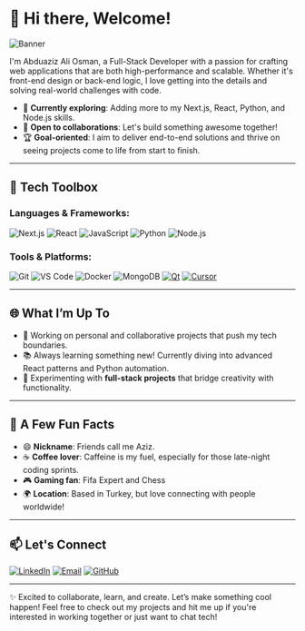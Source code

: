 # 👋 Hi there, Welcome!

![Banner](https://media.licdn.com/dms/image/v2/D4D16AQF1C4wYBnjCoQ/profile-displaybackgroundimage-shrink_350_1400/profile-displaybackgroundimage-shrink_350_1400/0/1728514369281?e=1735776000&v=beta&t=b6aHUIFYINQTGyQh7XFe_PNVKd5oq8Dae28u66qan3g)

I'm Abduaziz Ali Osman, a Full-Stack Developer with a passion for crafting web applications that are both high-performance and scalable. Whether it's front-end design or back-end logic, I love getting into the details and solving real-world challenges with code.

- 🌱 **Currently exploring**: Adding more to my Next.js, React, Python, and Node.js skills.
- 💼 **Open to collaborations**: Let's build something awesome together!
- 🏆 **Goal-oriented**: I aim to deliver end-to-end solutions and thrive on seeing projects come to life from start to finish.

---

## 🧰 Tech Toolbox

### Languages & Frameworks:
![Next.js](https://img.shields.io/badge/Next.js-000000?style=for-the-badge&logo=next.js&logoColor=white)
![React](https://img.shields.io/badge/React-61DAFB?style=for-the-badge&logo=react&logoColor=white)
![JavaScript](https://img.shields.io/badge/JavaScript-F7DF1E?style=for-the-badge&logo=javascript&logoColor=black)
![Python](https://img.shields.io/badge/Python-3776AB?style=for-the-badge&logo=python&logoColor=white)
![Node.js](https://img.shields.io/badge/Node.js-339933?style=for-the-badge&logo=node.js&logoColor=white)

### Tools & Platforms:
![Git](https://img.shields.io/badge/Git-F05032?style=for-the-badge&logo=git&logoColor=white)
![VS Code](https://img.shields.io/badge/VS%20Code-007ACC?style=for-the-badge&logo=visual-studio-code&logoColor=white)
![Docker](https://img.shields.io/badge/Docker-2496ED?style=for-the-badge&logo=docker&logoColor=white)
![MongoDB](https://img.shields.io/badge/MongoDB-47A248?style=for-the-badge&logo=mongodb&logoColor=white)
[![Qt](https://img.shields.io/badge/Qt-41CD52?style=for-the-badge&logo=qt&logoColor=white)](https://www.qt.io/)
[![Cursor](https://img.shields.io/badge/Cursor-4285F4?style=for-the-badge&logo=cursor&logoColor=white)](https://www.cursor.so/)


---

## 🌐 What I’m Up To

- 🔭 Working on personal and collaborative projects that push my tech boundaries.
- 📚 Always learning something new! Currently diving into advanced React patterns and Python automation.
- 🎯 Experimenting with **full-stack projects** that bridge creativity with functionality.

---

## 🎉 A Few Fun Facts

- 😄 **Nickname**: Friends call me Aziz.
- ☕ **Coffee lover**: Caffeine is my fuel, especially for those late-night coding sprints.
- 🎮 **Gaming fan**: Fifa Expert and Chess
- 🌍 **Location**: Based in Turkey, but love connecting with people worldwide!

---

## 📫 Let's Connect

[![LinkedIn](https://img.shields.io/badge/LinkedIn-0077B5?style=for-the-badge&logo=linkedin&logoColor=white)](https://www.linkedin.com/in/yourprofile](https://www.linkedin.com/in/abduaziz-ali-osman-409801167/))
[![Email](https://img.shields.io/badge/Email-D14836?style=for-the-badge&logo=gmail&logoColor=white)](mailto:duffali16@gmail.com)
[![GitHub](https://img.shields.io/badge/GitHub-181717?style=for-the-badge&logo=github&logoColor=white)](https://github.com/yourusername](https://www.linkedin.com/in/abduaziz-ali-osman-409801167/))

---

✨ Excited to collaborate, learn, and create. Let’s make something cool happen! Feel free to check out my projects and hit me up if you're interested in working together or just want to chat tech!
